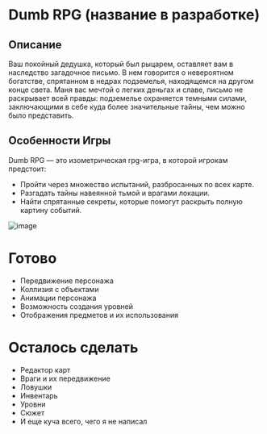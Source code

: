 # Dumb RPG (название в разработке)

## Описание

Ваш покойный дедушка, который был рыцарем, оставляет вам в наследство загадочное письмо. В нем говорится о невероятном богатстве, спрятанном в недрах подземелья, находящемся на другом конце света. Маня вас мечтой о легких деньгах и славе, письмо не раскрывает всей правды: подземелье охраняется темными силами, заключающими в себе куда более значительные тайны, чем можно было представить.

## Особенности Игры

Dumb RPG — это изометрическая rpg-игра, в которой игрокам предстоит:

- Пройти через множество испытаний, разбросанных по всех карте.
- Разгадать тайны навеянной тьмой и врагами локации.
- Найти спрятанные секреты, которые помогут раскрыть полную картину событий.

![image](https://github.com/Lyzix0/dumb-rpg/assets/123410376/394d49a2-9189-45b8-a79f-2d5247574925)

# Готово

- Передвижение персонажа
- Коллизия с объектами
- Анимации персонажа
- Возможность создания уровней
- Отображения предметов и их использования

# Осталось сделать

- Редактор карт
- Враги и их передвижение
- Ловушки
- Инвентарь
- Уровни
- Сюжет
- И еще куча всего, чего я не написал
